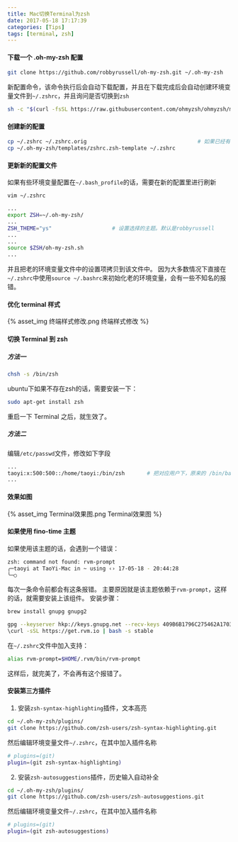 ```yaml
---
title: Mac切换Terminal为zsh
date: 2017-05-18 17:17:39
categories: [Tips]
tags: [terminal, zsh]
---
```


#### 下载一个 .oh-my-zsh 配置
```bash
git clone https://github.com/robbyrussell/oh-my-zsh.git ~/.oh-my-zsh
```

新配置命令，该命令执行后会自动下载配置，并且在下载完成后会自动创建环境变量文件到`~/.zshrc`，并且询问是否切换到`zsh`
```bash
sh -c "$(curl -fsSL https://raw.githubusercontent.com/ohmyzsh/ohmyzsh/master/tools/install.sh)"
```

  <!--more-->

#### 创建新的配置
```bash
cp ~/.zshrc ~/.zshrc.orig                                   # 如果已经有一个 .zshrc 文件，备份一下
cp ~/.oh-my-zsh/templates/zshrc.zsh-template ~/.zshrc
```

#### 更新新的配置文件
如果有些环境变量配置在``~/.bash_profile``的话，需要在新的配置里进行刷新
```bash
vim ~/.zshrc
```

```bash
...
export ZSH=~/.oh-my-zsh/
...
ZSH_THEME="ys"                   # 设置选择的主题。默认是robbyrussell
...
...
source $ZSH/oh-my-zsh.sh
...
```
并且把老的环境变量文件中的设置项拷贝到该文件中。
因为大多数情况下直接在`~/.zshrc`中使用`source ~/.bashrc`来初始化老的环境变量，会有一些不知名的报错。


#### 优化 terminal 样式
{% asset_img 终端样式修改.png 终端样式修改 %}

#### 切换 Terminal 到 zsh
##### 方法一
```bash
chsh -s /bin/zsh
```
ubuntu下如果不存在zsh的话，需要安装一下：
```bash
sudo apt-get install zsh
```

重启一下 Terminal 之后，就生效了。

##### 方法二
编辑``/etc/passwd``文件，修改如下字段
```bash
...
taoyi:x:500:500::/home/taoyi:/bin/zsh       # 把对应用户下，原来的 /bin/bash 改成新的 /bin/zsh
...
```

#### 效果如图
{% asset_img Terminal效果图.png Terminal效果图 %}

#### 如果使用 fino-time 主题
如果使用该主题的话，会遇到一个错误：
```bash
zsh: command not found: rvm-prompt
╭─taoyi at TaoYi-Mac in ~ using ‹› 17-05-18 - 20:44:28
╰─○ 
```
每次一条命令前都会有这条报错。
主要原因就是该主题依赖于``rvm-prompt``，这样的话，就需要安装上该组件。
安装步骤：
```bash
brew install gnupg gnupg2
```

```bash
gpg --keyserver hkp://keys.gnupg.net --recv-keys 409B6B1796C275462A1703113804BB82D39DC0E3
\curl -sSL https://get.rvm.io | bash -s stable
```
在``~/.zshrc``文件中加入支持：
```bash
alias rvm-prompt=$HOME/.rvm/bin/rvm-prompt
```
这样后，就完美了，不会再有这个报错了。

#### 安装第三方插件
1. 安装``zsh-syntax-highlighting``插件，文本高亮
```bash
cd ~/.oh-my-zsh/plugins/
git clone https://github.com/zsh-users/zsh-syntax-highlighting.git
```
然后编辑环境变量文件``~/.zshrc``，在其中加入插件名称
```bash
# plugins=(git)
plugin=(git zsh-syntax-highlighting)
```
2. 安装``zsh-autosuggestions``插件，历史输入自动补全
```bash
cd ~/.oh-my-zsh/plugins/
git clone https://github.com/zsh-users/zsh-autosuggestions.git
```
然后编辑环境变量文件``~/.zshrc``，在其中加入插件名称
```bash
# plugins=(git)
plugin=(git zsh-autosuggestions)
```